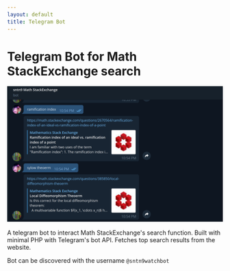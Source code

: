 ```yaml
---
layout: default
title: Telegram Bot
---
```


# Telegram Bot for Math StackExchange search

<img src = "images/telegram_bot.png?raw=true"/>

A telegram bot to interact Math StackExchange's search function. Built with minimal PHP with Telegram's bot API. Fetches top search results from the website. 

Bot can be discovered with the username  `@sntn9watchbot`  
